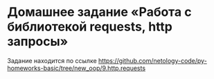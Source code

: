 # Домашнее задание «Работа с библиотекой requests, http запросы»

Задание находится по ссылке https://github.com/netology-code/py-homeworks-basic/tree/new_oop/9.http.requests
